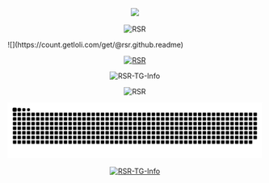 <p align="center"><img src="https://camo.githubusercontent.com/992babdffd8c74a1502de375fbdf7e4d54773242/68747470733a2f2f6d656469612e67697068792e636f6d2f6d656469612f53576f536b4e36447854737a71494b4571762f67697068792e676966" width="495px"></p>

<p align="center"> <img src="https://komarev.com/ghpvc/?username=RSR-TG-Info&label=Profile%20views&color=0e75b6&style=plastic" alt="RSR" width="180px" /> </p>
![](https://count.getloli.com/get/@rsr.github.readme)
<p align="center">
<a href="https://youtube.com/c/RSR8D"><img src="https://img.shields.io/youtube/channel/subscribers/UCIftcn-PLo_CnMTXOhL0G0Q?color=black&logoColor=black&style=plastic" alt="RSR" width="280px"></a>

<p align="center"><img src="https://github-readme-stats.vercel.app/api/top-langs?username=RSR-TG-Info&show_icons=true&theme=tokyonight&locale=en&layout=compact" alt="RSR-TG-Info" width="400px" /></p>

<p align="center">
  <img src=https://github-readme-stats.vercel.app/api?username=RSR-TG-Info&show_icons=true&theme=midnight-purple alt=RSR />
</p>

![](https://github.com/Platane/snk/raw/output/github-contribution-grid-snake.svg)

<p align="center"> <a href="https://github.com/RSR-TG-Info"><img src="https://github-profile-trophy.vercel.app/?username=RSR-TG-Info&no-bg=true" alt="RSR-TG-Info" /></a> </p>
